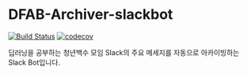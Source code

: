 # DFAB-Archiver-slackbot

[![Build Status](https://travis-ci.com/dl4ab/DFAB-Archiver-slackbot.svg?branch=kkweon-develop)](https://travis-ci.com/dl4ab/DFAB-Archiver-slackbot)
[![codecov](https://codecov.io/gh/dl4ab/DFAB-Archiver-slackbot/branch/kkweon-develop/graph/badge.svg)](https://codecov.io/gh/dl4ab/DFAB-Archiver-slackbot)

딥러닝을 공부하는 청년백수 모임 Slack의 주요 메세지를 자동으로 아카이빙하는 Slack Bot입니다.
